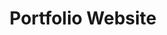 ---
layout: default
modal-id: 14
img: Violin.png
alt: image-alt
project-date: December 2022
category: 3D Modeling
title: Portfolio Website
objective: To create a violin perfect for practicing at home.
details: I decided to go electric so I don't need a resonating body, making the instrument very quiet until plugged into an amplifier; which can easily be plugged into either headphones or a speaker. This makes it perfect for someone with roommates. I decided on a pickup that is integrated into a violin bridge for superior sound and permanent fixture to the instrument. I assembled the completed design using sla printed parts (using Formlabs Rigid and Tough resins) and off the shelf parts.
results: The finished instrument looks beautiful and sounds great through a speaker amp! But is still whisper quiet when unplugged. It is a bit heavy because of the glass-filled resin, but otherwise feels familiar to a traditionally crafted violin.
---